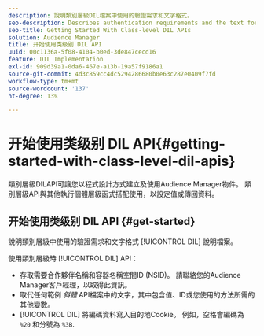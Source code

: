 ```yaml
---
description: 說明類別層級DIL檔案中使用的驗證需求和文字格式。
seo-description: Describes authentication requirements and the text formatting used in the class-level DIL documentation.
seo-title: Getting Started With Class-level DIL APIs
solution: Audience Manager
title: 开始使用类级别 DIL API
uuid: 00c1136a-5f08-4104-b0ed-3de847cecd16
feature: DIL Implementation
exl-id: 909d39a1-0da6-467e-a13b-19a57f9186a1
source-git-commit: 4d3c859cc4dc5294286680b0e63c287e0409f7fd
workflow-type: tm+mt
source-wordcount: '137'
ht-degree: 13%

---
```


# 开始使用类级别 DIL API{#getting-started-with-class-level-dil-apis}

類別層級DILAPI可讓您以程式設計方式建立及使用Audience Manager物件。 類別層級API與其他執行個體層級函式搭配使用，以設定值或傳回資料。

## 开始使用类级别 DIL API {#get-started}

說明類別層級中使用的驗證需求和文字格式 [!UICONTROL DIL] 說明檔案。

<!-- 

c_class_start.xml

 -->

使用類別層級時 [!UICONTROL DIL] API：

* 存取需要合作夥伴名稱和容器名稱空間ID (NSID)。 請聯絡您的Audience Manager客戶經理，以取得此資訊。
* 取代任何範例 *斜體* API檔案中的文字，其中包含值、ID或您使用的方法所需的其他變數。
* [!UICONTROL DIL] 將編碼資料寫入目的地Cookie。 例如，空格會編碼為 `%20` 和分號為 `%3B`.

